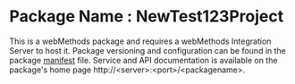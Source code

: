 # Package Name : NewTest123Project
This is a webMethods package and requires a webMethods Integration Server to host it. Package versioning and configuration can be found in the package [manifest](./NewTest123Project/manifest.v3) file. Service and API documentation is available on the package's home page http://&lt;server&gt;:&lt;port&gt;/&lt;packagename>.